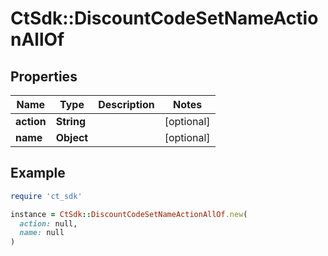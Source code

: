 # CtSdk::DiscountCodeSetNameActionAllOf

## Properties

| Name | Type | Description | Notes |
| ---- | ---- | ----------- | ----- |
| **action** | **String** |  | [optional] |
| **name** | **Object** |  | [optional] |

## Example

```ruby
require 'ct_sdk'

instance = CtSdk::DiscountCodeSetNameActionAllOf.new(
  action: null,
  name: null
)
```

